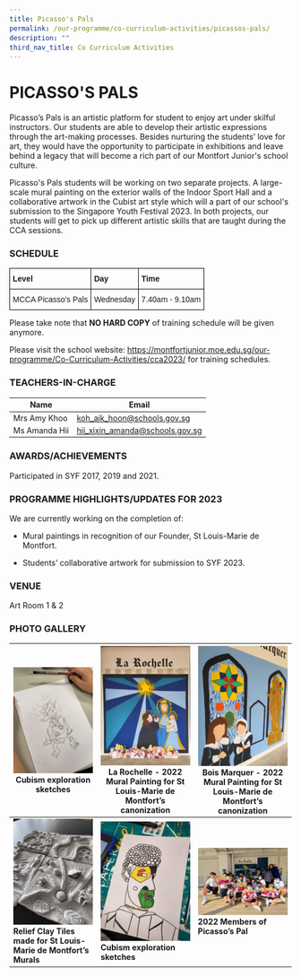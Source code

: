 ```yaml
---
title: Picasso's Pals
permalink: /our-programme/co-curriculum-activities/picassos-pals/
description: ""
third_nav_title: Co Curriculum Activities
---
```

# **PICASSO'S PALS**

Picasso’s Pals is an artistic platform for student to enjoy art under skilful instructors. Our students are able to develop their artistic expressions through the art-making processes. Besides nurturing the students’ love for art, they would have the opportunity to participate in exhibitions and leave behind a legacy that will become a rich part of our Montfort Junior's school culture.

Picasso's Pals students will be working on two separate projects. A large-scale mural painting on the exterior walls of the Indoor Sport Hall and a collaborative artwork in the Cubist art style which will a part of our school's submission to the Singapore Youth Festival 2023. In both projects, our students will get to pick up different artistic skills that are taught during the CCA sessions.


### SCHEDULE

<style type="text/css">
.tg  {border-collapse:collapse;border-spacing:0;}
.tg td{border-color:black;border-style:solid;border-width:1px;font-family:Arial, sans-serif;font-size:14px;
  overflow:hidden;padding:10px 5px;word-break:normal;}
.tg th{border-color:black;border-style:solid;border-width:1px;font-family:Arial, sans-serif;font-size:14px;
  font-weight:normal;overflow:hidden;padding:10px 5px;word-break:normal;}
.tg .tg-1wig{font-weight:bold;text-align:left;vertical-align:top}
.tg .tg-0lax{text-align:left;vertical-align:top}
</style>
<table class="tg">
<thead>
  <tr>
    <th class="tg-1wig">Level</th>
    <th class="tg-1wig">Day</th>
    <th class="tg-1wig">Time</th>
  </tr>
</thead>
<tbody>
  <tr>
    <td class="tg-0lax">MCCA Picasso's Pals</td>
    <td class="tg-0lax">Wednesday</td>
    <td class="tg-0lax">7.40am - 9.10am</td>
  </tr>
</tbody>
</table>
Please take note that&nbsp;<b>NO HARD COPY</b>&nbsp;of training schedule will be given anymore.

Please visit the school website: https://montfortjunior.moe.edu.sg/our-programme/Co-Curriculum-Activities/cca2023/ for training schedules.

### TEACHERS-IN-CHARGE



| Name | Email | 
| -------- | -------- | 
| Mrs Amy Khoo     | [koh_aik_hoon@schools.gov.sg](koh_aik_hoon@schools.gov.sg)    | 
| Ms Amanda Hii    | [hii_xixin_amanda@schools.gov.sg](hii_xixin_amanda@schools.gov.sg)    | 


### AWARDS/ACHIEVEMENTS
Participated in SYF 2017, 2019 and 2021.

### PROGRAMME HIGHLIGHTS/UPDATES FOR 2023

We are currently working on the completion of: 

-	Mural paintings in recognition of our Founder, St Louis-Marie de Montfort. 

-	Students’ collaborative artwork for submission to SYF 2023. 

### VENUE

Art Room 1 &amp; 2  

### PHOTO GALLERY


| ![](/images/CCA/Picasso's%20Pals/Frustrated.jpg)Cubism exploration sketches | ![](/images/CCA/Picasso's%20Pals/Mural%201.jpg)La Rochelle - 2022 Mural Painting for St Louis-Marie de Montfort’s canonization | ![](/images/CCA/Picasso's%20Pals/Mural%202.jpg)Bois Marquer - 2022 Mural Painting for St Louis-Marie de Montfort’s canonization |
| -------- | -------- | -------- |
| ![](/images/CCA/Picasso's%20Pals/Nice%20work.jpg) **Relief Clay Tiles made for St Louis-Marie de Montfort’s Murals**    | ![](/images/CCA/Picasso's%20Pals/Smiling.jpg)   **Cubism exploration sketches** | ![](/images/CCA/Picasso's%20Pals/We%20did%20it.jpg)**2022 Members of Picasso’s Pal**     |